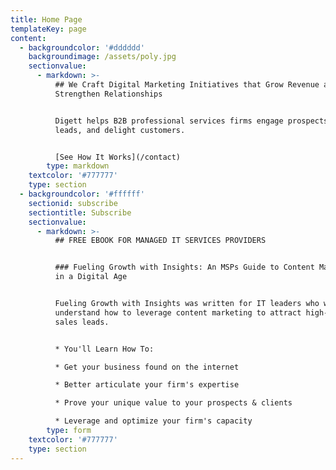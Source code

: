 ```yaml
---
title: Home Page
templateKey: page
content:
  - backgroundcolor: '#dddddd'
    backgroundimage: /assets/poly.jpg
    sectionvalue:
      - markdown: >-
          ## We Craft Digital Marketing Initiatives that Grow Revenue and
          Strengthen Relationships


          Digett helps B2B professional services firms engage prospects, convert
          leads, and delight customers.


          [See How It Works](/contact)
        type: markdown
    textcolor: '#777777'
    type: section
  - backgroundcolor: '#ffffff'
    sectionid: subscribe
    sectiontitle: Subscribe
    sectionvalue:
      - markdown: >-
          ## FREE EBOOK FOR MANAGED IT SERVICES PROVIDERS


          ### Fueling Growth with Insights: An MSPs Guide to Content Marketing
          in a Digital Age


          Fueling Growth with Insights was written for IT leaders who want to
          understand how to leverage content marketing to attract high-quality
          sales leads.


          * You'll Learn How To:

          * Get your business found on the internet

          * Better articulate your firm's expertise

          * Prove your unique value to your prospects & clients

          * Leverage and optimize your firm's capacity
        type: form
    textcolor: '#777777'
    type: section
---
```


